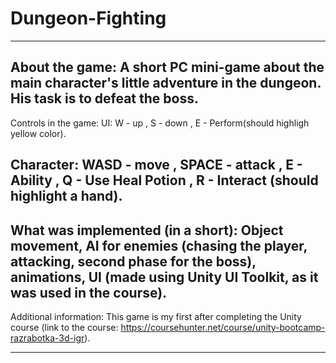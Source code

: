 # Dungeon-Fighting

-------------------------------------------------------------------------------------------------------------------------------------------------------
About the game:
A short PC mini-game about the main character's little adventure in the dungeon.
 His task is to defeat the boss.
-------------------------------------------------------------------------------------------------------------------------------------------------------
 Controls in the game:
 UI:
 W - up , S - down , E - Perform(should highligh yellow color).
 
 Character:
 WASD - move , SPACE - attack , E - Ability , Q - Use Heal Potion , R - Interact (should highlight a hand). 
-------------------------------------------------------------------------------------------------------------------------------------------------------
What was implemented (in a short):
Object movement, AI for enemies (chasing the player, attacking, second phase for the boss), animations,
 UI (made using Unity UI Toolkit, as it was used in the course).
-------------------------------------------------------------------------------------------------------------------------------------------------------
Additional information:
This game is my first after completing the Unity course (link to the course: https://coursehunter.net/course/unity-bootcamp-razrabotka-3d-igr).

-------------------------------------------------------------------------------------------------------------------------------------------------------
